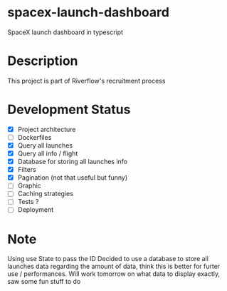 # spacex-launch-dashboard
SpaceX launch dashboard in typescript

# Description
This project is part of Riverflow's recruitment process

# Development Status
- [X] Project architecture
- [ ] Dockerfiles
- [X] Query all launches
- [X] Query all info / flight
- [X] Database for storing all launches info
- [X] Filters
- [X] Pagination (not that useful but funny)
- [ ] Graphic
- [ ] Caching strategies
- [ ] Tests ?
- [ ] Deployment

# Note
Using use State to pass the ID
Decided to use a database to store all launches data regarding the amount of data, think this is better for furter use / performances.
Will work tomorrow on what data to display exactly, saw some fun stuff to do